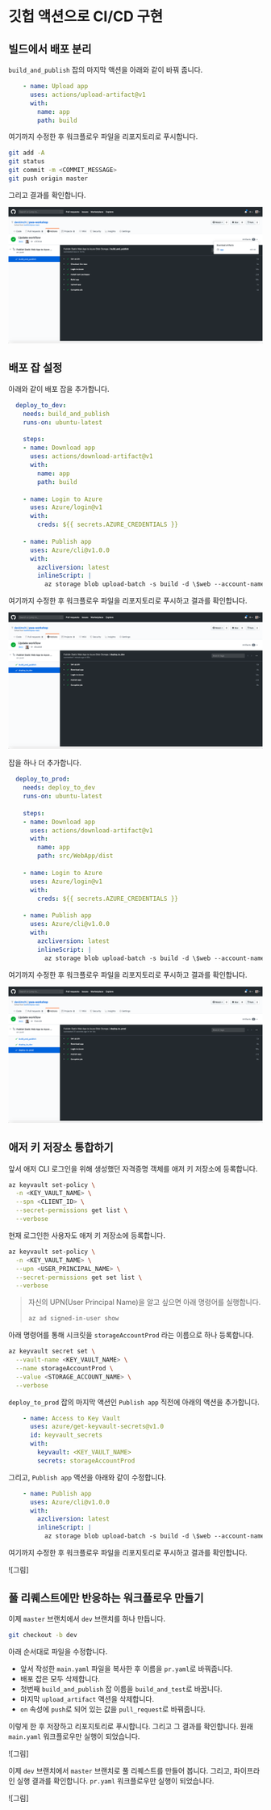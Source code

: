 # 깃헙 액션으로 CI/CD 구현 #

## 빌드에서 배포 분리 ##

`build_and_publish` 잡의 마지막 액션을 아래와 같이 바꿔 줍니다.

```yaml
    - name: Upload app
      uses: actions/upload-artifact@v1
      with:
        name: app
        path: build
```

여기까지 수정한 후 워크플로우 파일을 리포지토리로 푸시합니다.

```bash
git add -A
git status
git commit -m <COMMIT_MESSAGE>
git push origin master
```

그리고 결과를 확인합니다.

![](../images/step-04-01.png)


## 배포 잡 설정 ##

아래와 같이 배포 잡을 추가합니다.

```yaml
  deploy_to_dev:
    needs: build_and_publish
    runs-on: ubuntu-latest

    steps:
    - name: Download app
      uses: actions/download-artifact@v1
      with:
        name: app
        path: build

    - name: Login to Azure
      uses: Azure/login@v1
      with:
        creds: ${{ secrets.AZURE_CREDENTIALS }}

    - name: Publish app
      uses: Azure/cli@v1.0.0
      with:
        azcliversion: latest
        inlineScript: |
          az storage blob upload-batch -s build -d \$web --account-name ${{ secrets.STORAGE_ACCOUNT_NAME }}
```

여기까지 수정한 후 워크플로우 파일을 리포지토리로 푸시하고 결과를 확인합니다.

![](../images/step-04-02.png)

잡을 하나 더 추가합니다.

```yaml
  deploy_to_prod:
    needs: deploy_to_dev
    runs-on: ubuntu-latest

    steps:
    - name: Download app
      uses: actions/download-artifact@v1
      with:
        name: app
        path: src/WebApp/dist

    - name: Login to Azure
      uses: Azure/login@v1
      with:
        creds: ${{ secrets.AZURE_CREDENTIALS }}

    - name: Publish app
      uses: Azure/cli@v1.0.0
      with:
        azcliversion: latest
        inlineScript: |
          az storage blob upload-batch -s build -d \$web --account-name ${{ secrets.STORAGE_ACCOUNT_NAME_2 }}
```

여기까지 수정한 후 워크플로우 파일을 리포지토리로 푸시하고 결과를 확인합니다.

![](../images/step-04-03.png)


## 애저 키 저장소 통합하기 ##

앞서 애저 CLI 로그인을 위해 생성했던 자격증명 객체를 애저 키 저장소에 등록합니다.

```bash
az keyvault set-policy \
  -n <KEY_VAULT_NAME> \
  --spn <CLIENT_ID> \
  --secret-permissions get list \
  --verbose
```

현재 로그인한 사용자도 애저 키 저장소에 등록합니다.

```bash
az keyvault set-policy \
  -n <KEY_VAULT_NAME> \
  --upn <USER_PRINCIPAL_NAME> \
  --secret-permissions get set list \
  --verbose
```

> 자신의 UPN(User Principal Name)을 알고 싶으면 아래 명령어를 실행합니다.
> ```bash
> az ad signed-in-user show
> ```

아래 명령어를 통해 시크릿을 `storageAccountProd` 라는 이름으로 하나 등록합니다.

```bash
az keyvault secret set \
  --vault-name <KEY_VAULT_NAME> \
  --name storageAccountProd \
  --value <STORAGE_ACCOUNT_NAME> \
  --verbose
```

`deploy_to_prod` 잡의 마지막 액션인 `Publish app` 직전에 아래의 액션을 추가합니다.

```yaml
    - name: Access to Key Vault
      uses: azure/get-keyvault-secrets@v1.0
      id: keyvault_secrets
      with:
        keyvault: <KEY_VAULT_NAME>
        secrets: storageAccountProd
```

그리고, `Publish app` 액션을 아래와 같이 수정합니다.

```yaml
    - name: Publish app
      uses: Azure/cli@v1.0.0
      with:
        azcliversion: latest
        inlineScript: |
          az storage blob upload-batch -s build -d \$web --account-name ${{ steps.keyvault_secrets.outputs.storageAccountProd }}
```

여기까지 수정한 후 워크플로우 파일을 리포지토리로 푸시하고 결과를 확인합니다.

![그림]


## 풀 리퀘스트에만 반응하는 워크플로우 만들기 ##

이제 `master` 브랜치에서 `dev` 브랜치를 하나 만듭니다.

```bash
git checkout -b dev
```

아래 순서대로 파일을 수정합니다.

* 앞서 작성한 `main.yaml` 파일을 복사한 후 이름을 `pr.yaml`로 바꿔줍니다.
* 배포 잡은 모두 삭제합니다.
* 첫번째 `build_and_publish` 잡 이름을 `build_and_test`로 바꿉니다.
* 마지막 `upload_artifact` 액션을 삭제합니다.
* `on` 속성에 `push`로 되어 있는 값을 `pull_request`로 바꿔줍니다.

이렇게 한 후 저장하고 리포지토리로 푸시합니다. 그리고 그 결과를 확인합니다. 원래 `main.yaml` 워크플로우만 실행이 되었습니다.

![그림]

이제 `dev` 브랜치에서 `master` 브랜치로 풀 리퀘스트를 만들어 봅니다. 그리고, 파이프라인 실행 결과를 확인합니다. `pr.yaml` 워크플로우만 실행이 되었습니다.

![그림]
